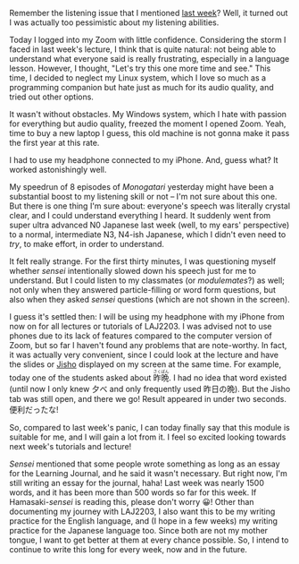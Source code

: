 Remember the listening issue that I mentioned [last week](/week/1)? Well, it
turned out I was actually too pessimistic about my listening abilities.

Today I logged into my Zoom with little confidence. Considering the storm I faced
in last week's lecture, I think that is quite natural: not being able to
understand what everyone said is really frustrating, especially in a language
lesson. However, I thought, "Let's try this one more time and see." This time,
I decided to neglect my Linux system, which I love so much as a programming
companion but hate just as much for its audio quality, and tried out other
options.

It wasn't without obstacles. My Windows system, which I hate with passion for
everything but audio quality, freezed the moment I opened Zoom. Yeah, time to
buy a new laptop I guess, this old machine is not gonna make it pass the first
year at this rate.

I had to use my headphone connected to my iPhone. And, guess what? It worked
astonishingly well.

My speedrun of 8 episodes of *Monogatari* yesterday might have been a substantial
boost to my listening skill or not &ndash; I'm not sure about this one. But there
is one thing I'm sure about: everyone's speech was literally crystal clear, and
I could understand everything I heard. It suddenly went from super ultra advanced
N0 Japanese last week (well, to my ears' perspective) to a normal, intermediate
N3, N4-ish Japanese, which I didn't even need to *try*, to make effort,
in order to understand.

It felt really strange. For the first thirty minutes, I was questioning myself
whether *sensei* intentionally slowed down his speech just for me to understand.
But I could listen to my classmates (or *modulemates*?) as well; not only when
they answered particle-filling or word form questions, but also when they asked
*sensei* questions (which are not shown in the screen).

I guess it's settled then: I will be using my headphone with my iPhone from now
on for all lectures or tutorials of LAJ2203. I was advised not to use phones
due to its lack of features compared to the computer version of Zoom, but so far
I haven't found any problems that are note-worthy. In fact, it was actually very
convenient, since I could look at the lecture and have the slides or
[Jisho](https://jisho.org) displayed on my screen at the same time. For example,
today one of the students asked about
<ruby>昨<rp>（</rp><rt>さく</rt><rp>）</rp></ruby><ruby>晩<rp>（</rp><rt>ばん</rt><rp>）</rp></ruby>.
I had no idea that word existed (until now I only knew 夕べ and only frequently
used 昨日の晩). But the Jisho tab was still open, and there we go! Result appeared
in under two seconds. 便利だったな!

So, compared to last week's panic, I can today finally say that this module is
suitable for me, and I will gain a lot from it. I feel so excited looking towards
next week's tutorials and lecture!

*Sensei* mentioned that some people wrote something as long as an essay for the
Learning Journal, and he said it wasn't necessary. But right now, I'm still
writing an essay for the journal, haha! Last week was nearly 1500 words, and it
has been more than 500 words so far for this week. If Hamasaki-*sensei* is
reading this, please don't worry 😀! Other than documenting my journey with
LAJ2203, I also want this to be my writing practice for the English language,
and (I hope in a few weeks) my writing practice for the Japanese language too.
Since both are not my mother tongue, I want to get better at them at every
chance possible. So, I intend to continue to write this long for every week,
now and in the future.
